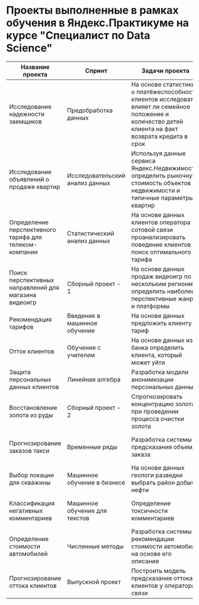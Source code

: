 # Проекты выполненные в рамках обучения в Яндекс.Практикуме на курсе "Специалист по Data Science"
| Название проекта | Спринт | Задачи проекта | Навыки и нструменты |
|---|---|---|---|
| Исследование надежности заемщиков | Предобработка данных | На основе статистики о платёжеспособности клиентов исследовать влияет ли семейное положение и количество детей клиента на факт возврата кредита в срок | предобработка данных, Python, Pandas |
| Исследование объявлений о продаже квартир | Исследовательский анализ данных | Используя данные сервиса Яндекс.Недвижимость, определить рыночную стоимость объектов недвижимости и типичные параметры квартир | Python, Pandas, Matplotlib, исследовательский, анализ данных, визуализация данных, предобработка данных |
| Определение перспективного тарифа для телеком-компании | Статистический анализ данных | На основе данных клиентов оператора сотовой связи проанализировать поведение клиентов и поиск оптимального тарифа | Pandas, Numpy, Matplotlib, SciPy |
| Поиск перспективных направлений для магазина видеоигр | Сборный проект - 1 | На основе данных продаж видеоигр по нескольким регионм, определить наиболее перспективные жанры и платформы | Pandas, Numpy, Matplotlib, SciPy |
| Рекомендация тарифов | Введение в машинное обучение | На основе данных предложить клиенту тариф | Pandas, Numpy, Matplotlib, scikit-learn |
| Отток клиентов | Обучение с учителем | На основе данных из банка определить клиента, который может уйти | Pandas, Numpy, Matplotlib, scikit-learn |
| Защита персональных данных клиентов | Линейная алгебра | Разработка модели анонимизации персональных данных | Pandas, Numpy, scikit-learn |
| Восстановление золота из руды | Сборный проект - 2| Спрогнозировать концентрацию золота при проведении процесса очистки золота | Pandas, Numpy, Matplotlib, scikit-learn |
| Прогнозирование заказов такси | Временные ряды| Разработка системы предсказания объема заказа | Pandas, Numpy, Matplotlib, scikit-learn, statsmodels, CatBoost |
| Выбор локации для скважины | Машинное обучение в бизнесе | На основе данных геологи разведки выбрать район добычи нефти | Pandas, Numpy, SciPy, scikit-learn |
| Классификация негативных комментариев | Машинное обучение для текстов | Определение токсичности комментариев | Pandas, Numpy, NTLK, spaCy, re, scikit-learn, LightGBM |
| Определение стоимости автомобилей | Численные методы | Разработка системы рекомендации стоимости автомобиля на основе его описания | Pandas, Numpy, Matplotlib, scikit-learn, LightGBM, CatBoost |
| Прогнозирование оттока клиентов | Выпускной проект | Построить модель предсказания оттока клиентов у оператора связи| Pandas, Numpy, Matplotlib, seaborn, Phi_k, scikit-learn, CatBoost |
